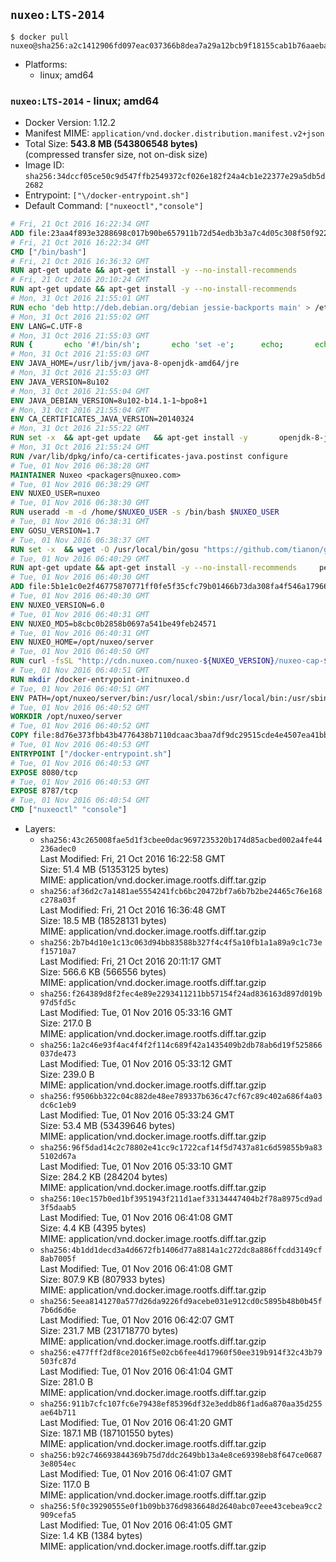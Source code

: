 ## `nuxeo:LTS-2014`

```console
$ docker pull nuxeo@sha256:a2c1412906fd097eac037366b8dea7a29a12bcb9f18155cab1b76aaeba755b49
```

-	Platforms:
	-	linux; amd64

### `nuxeo:LTS-2014` - linux; amd64

-	Docker Version: 1.12.2
-	Manifest MIME: `application/vnd.docker.distribution.manifest.v2+json`
-	Total Size: **543.8 MB (543806548 bytes)**  
	(compressed transfer size, not on-disk size)
-	Image ID: `sha256:34dccf05ce50c9d547ffb2549372cf026e182f24a4cb1e22377e29a5db5d2682`
-	Entrypoint: `["\/docker-entrypoint.sh"]`
-	Default Command: `["nuxeoctl","console"]`

```dockerfile
# Fri, 21 Oct 2016 16:22:34 GMT
ADD file:23aa4f893e3288698c017b90be657911b72d54edb3b3a7c4d05c308f50f9228f in / 
# Fri, 21 Oct 2016 16:22:34 GMT
CMD ["/bin/bash"]
# Fri, 21 Oct 2016 16:36:32 GMT
RUN apt-get update && apt-get install -y --no-install-recommends 		ca-certificates 		curl 		wget 	&& rm -rf /var/lib/apt/lists/*
# Fri, 21 Oct 2016 20:10:24 GMT
RUN apt-get update && apt-get install -y --no-install-recommends 		bzip2 		unzip 		xz-utils 	&& rm -rf /var/lib/apt/lists/*
# Mon, 31 Oct 2016 21:55:01 GMT
RUN echo 'deb http://deb.debian.org/debian jessie-backports main' > /etc/apt/sources.list.d/jessie-backports.list
# Mon, 31 Oct 2016 21:55:02 GMT
ENV LANG=C.UTF-8
# Mon, 31 Oct 2016 21:55:03 GMT
RUN { 		echo '#!/bin/sh'; 		echo 'set -e'; 		echo; 		echo 'dirname "$(dirname "$(readlink -f "$(which javac || which java)")")"'; 	} > /usr/local/bin/docker-java-home 	&& chmod +x /usr/local/bin/docker-java-home
# Mon, 31 Oct 2016 21:55:03 GMT
ENV JAVA_HOME=/usr/lib/jvm/java-8-openjdk-amd64/jre
# Mon, 31 Oct 2016 21:55:03 GMT
ENV JAVA_VERSION=8u102
# Mon, 31 Oct 2016 21:55:04 GMT
ENV JAVA_DEBIAN_VERSION=8u102-b14.1-1~bpo8+1
# Mon, 31 Oct 2016 21:55:04 GMT
ENV CA_CERTIFICATES_JAVA_VERSION=20140324
# Mon, 31 Oct 2016 21:55:22 GMT
RUN set -x 	&& apt-get update 	&& apt-get install -y 		openjdk-8-jre-headless="$JAVA_DEBIAN_VERSION" 		ca-certificates-java="$CA_CERTIFICATES_JAVA_VERSION" 	&& rm -rf /var/lib/apt/lists/* 	&& [ "$JAVA_HOME" = "$(docker-java-home)" ]
# Mon, 31 Oct 2016 21:55:24 GMT
RUN /var/lib/dpkg/info/ca-certificates-java.postinst configure
# Tue, 01 Nov 2016 06:38:28 GMT
MAINTAINER Nuxeo <packagers@nuxeo.com>
# Tue, 01 Nov 2016 06:38:29 GMT
ENV NUXEO_USER=nuxeo
# Tue, 01 Nov 2016 06:38:30 GMT
RUN useradd -m -d /home/$NUXEO_USER -s /bin/bash $NUXEO_USER
# Tue, 01 Nov 2016 06:38:31 GMT
ENV GOSU_VERSION=1.7
# Tue, 01 Nov 2016 06:38:37 GMT
RUN set -x 	&& wget -O /usr/local/bin/gosu "https://github.com/tianon/gosu/releases/download/$GOSU_VERSION/gosu-$(dpkg --print-architecture)" 	&& wget -O /usr/local/bin/gosu.asc "https://github.com/tianon/gosu/releases/download/$GOSU_VERSION/gosu-$(dpkg --print-architecture).asc" 	&& export GNUPGHOME="$(mktemp -d)" 	&& gpg --keyserver ha.pool.sks-keyservers.net --recv-keys B42F6819007F00F88E364FD4036A9C25BF357DD4 	&& gpg --batch --verify /usr/local/bin/gosu.asc /usr/local/bin/gosu 	&& rm -r "$GNUPGHOME" /usr/local/bin/gosu.asc 	&& chmod +x /usr/local/bin/gosu 	&& gosu nobody true
# Tue, 01 Nov 2016 06:40:29 GMT
RUN apt-get update && apt-get install -y --no-install-recommends     perl     locales     pwgen     imagemagick     ffmpeg2theora     ufraw     poppler-utils     libreoffice     libwpd-tools     exiftool     ghostscript  && rm -rf /var/lib/apt/lists/*
# Tue, 01 Nov 2016 06:40:30 GMT
ADD file:5b1e1c0e2f46775870771ff0fe5f35cfc79b01466b73da308fa4f546a1796610 in /etc/ImageMagick/policy.xml 
# Tue, 01 Nov 2016 06:40:30 GMT
ENV NUXEO_VERSION=6.0
# Tue, 01 Nov 2016 06:40:31 GMT
ENV NUXEO_MD5=b8cbc0b2858b0697a541be49feb24571
# Tue, 01 Nov 2016 06:40:31 GMT
ENV NUXEO_HOME=/opt/nuxeo/server
# Tue, 01 Nov 2016 06:40:50 GMT
RUN curl -fsSL "http://cdn.nuxeo.com/nuxeo-${NUXEO_VERSION}/nuxeo-cap-${NUXEO_VERSION}-tomcat.zip" -o /tmp/nuxeo-distribution-tomcat.zip     && echo "$NUXEO_MD5 /tmp/nuxeo-distribution-tomcat.zip" | md5sum -c -     && mkdir -p /tmp/nuxeo-distribution $(dirname $NUXEO_HOME)     && unzip -q -d /tmp/nuxeo-distribution /tmp/nuxeo-distribution-tomcat.zip     && DISTDIR=$(/bin/ls /tmp/nuxeo-distribution | head -n 1)     && mv /tmp/nuxeo-distribution/$DISTDIR $NUXEO_HOME     && sed -i -e "s/^org.nuxeo.distribution.package.*/org.nuxeo.distribution.package=docker/" $NUXEO_HOME/templates/common/config/distribution.properties     && rm -rf /tmp/nuxeo-distribution*     && chmod +x $NUXEO_HOME/bin/*ctl $NUXEO_HOME/bin/*.sh
# Tue, 01 Nov 2016 06:40:51 GMT
RUN mkdir /docker-entrypoint-initnuxeo.d
# Tue, 01 Nov 2016 06:40:51 GMT
ENV PATH=/opt/nuxeo/server/bin:/usr/local/sbin:/usr/local/bin:/usr/sbin:/usr/bin:/sbin:/bin
# Tue, 01 Nov 2016 06:40:52 GMT
WORKDIR /opt/nuxeo/server
# Tue, 01 Nov 2016 06:40:52 GMT
COPY file:8d76e373fbb43b4776438b7110dcaac3baa7df9dc29515cde4e4507ea41bb412 in / 
# Tue, 01 Nov 2016 06:40:53 GMT
ENTRYPOINT ["/docker-entrypoint.sh"]
# Tue, 01 Nov 2016 06:40:53 GMT
EXPOSE 8080/tcp
# Tue, 01 Nov 2016 06:40:53 GMT
EXPOSE 8787/tcp
# Tue, 01 Nov 2016 06:40:54 GMT
CMD ["nuxeoctl" "console"]
```

-	Layers:
	-	`sha256:43c265008fae5d1f3cbee0dac9697235320b174d85acbed002a4fe44236adec0`  
		Last Modified: Fri, 21 Oct 2016 16:22:58 GMT  
		Size: 51.4 MB (51353125 bytes)  
		MIME: application/vnd.docker.image.rootfs.diff.tar.gzip
	-	`sha256:af36d2c7a1481ae5554241fcb6bc20472bf7a6b7b2be24465c76e168c278a03f`  
		Last Modified: Fri, 21 Oct 2016 16:36:48 GMT  
		Size: 18.5 MB (18528131 bytes)  
		MIME: application/vnd.docker.image.rootfs.diff.tar.gzip
	-	`sha256:2b7b4d10e1c13c063d94bb83588b327f4c4f5a10fb1a1a89a9c1c73ef15710a7`  
		Last Modified: Fri, 21 Oct 2016 20:11:17 GMT  
		Size: 566.6 KB (566556 bytes)  
		MIME: application/vnd.docker.image.rootfs.diff.tar.gzip
	-	`sha256:f264389d8f2fec4e89e2293411211bb57154f24ad836163d897d019b97d5fd5c`  
		Last Modified: Tue, 01 Nov 2016 05:33:16 GMT  
		Size: 217.0 B  
		MIME: application/vnd.docker.image.rootfs.diff.tar.gzip
	-	`sha256:1a2c46e93f4ac4f4f2f114c689f42a1435409b2db78ab6d19f525866037de473`  
		Last Modified: Tue, 01 Nov 2016 05:33:12 GMT  
		Size: 239.0 B  
		MIME: application/vnd.docker.image.rootfs.diff.tar.gzip
	-	`sha256:f9506bb322c04c882de48ee789337b636c47cf67c89c402a686f4a03dc6c1eb9`  
		Last Modified: Tue, 01 Nov 2016 05:33:24 GMT  
		Size: 53.4 MB (53439646 bytes)  
		MIME: application/vnd.docker.image.rootfs.diff.tar.gzip
	-	`sha256:96f5dad14c2c78802e41cc9c1722caf14f5d7437a81c6d59855b9a835102d67a`  
		Last Modified: Tue, 01 Nov 2016 05:33:10 GMT  
		Size: 284.2 KB (284204 bytes)  
		MIME: application/vnd.docker.image.rootfs.diff.tar.gzip
	-	`sha256:10ec157b0ed1bf3951943f211d1aef33134447404b2f78a8975cd9ad3f5daab5`  
		Last Modified: Tue, 01 Nov 2016 06:41:08 GMT  
		Size: 4.4 KB (4395 bytes)  
		MIME: application/vnd.docker.image.rootfs.diff.tar.gzip
	-	`sha256:4b1dd1decd3a4d6672fb1406d77a8814a1c272dc8a886ffcdd3149cf8ab7005f`  
		Last Modified: Tue, 01 Nov 2016 06:41:08 GMT  
		Size: 807.9 KB (807933 bytes)  
		MIME: application/vnd.docker.image.rootfs.diff.tar.gzip
	-	`sha256:5eea8141270a577d26da9226fd9acebe031e912cd0c5895b48b0b45f7b6d6d6e`  
		Last Modified: Tue, 01 Nov 2016 06:42:07 GMT  
		Size: 231.7 MB (231718770 bytes)  
		MIME: application/vnd.docker.image.rootfs.diff.tar.gzip
	-	`sha256:e477fff2df8ce2016f5e02cb6fee4d17960f50ee319b914f32c43b79503fc87d`  
		Last Modified: Tue, 01 Nov 2016 06:41:04 GMT  
		Size: 281.0 B  
		MIME: application/vnd.docker.image.rootfs.diff.tar.gzip
	-	`sha256:911b7cfc107fc6e79438ef85396df32e3eddb86f1ad6a870aa35d255ae64b711`  
		Last Modified: Tue, 01 Nov 2016 06:41:20 GMT  
		Size: 187.1 MB (187101550 bytes)  
		MIME: application/vnd.docker.image.rootfs.diff.tar.gzip
	-	`sha256:b92c746693844369b75d7ddc2649bb13a4e8ce69398eb8f647ce06873e8054ec`  
		Last Modified: Tue, 01 Nov 2016 06:41:07 GMT  
		Size: 117.0 B  
		MIME: application/vnd.docker.image.rootfs.diff.tar.gzip
	-	`sha256:5f0c39290555e0f1b09bb376d9836648d2640abc07eee43cebea9cc2909cefa5`  
		Last Modified: Tue, 01 Nov 2016 06:41:05 GMT  
		Size: 1.4 KB (1384 bytes)  
		MIME: application/vnd.docker.image.rootfs.diff.tar.gzip

